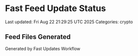 # Fast Feed Update Status
Last updated: Fri Aug 22 21:29:25 UTC 2025
Categories: crypto

## Feed Files Generated

Generated by Fast Updates Workflow
